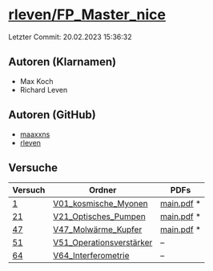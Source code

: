 # [rleven/FP_Master_nice](https://github.com/rleven/FP_Master_nice)

Letzter Commit: 20.02.2023 15:36:32

## Autoren (Klarnamen)
- Max Koch
- Richard Leven

## Autoren (GitHub)
- [maaxxns](https://github.com/maaxxns)
- [rleven](https://github.com/rleven)

## Versuche

|       Versuch        |                                                   Ordner                                                   |                                                                           PDFs                                                                            |
|----------------------|------------------------------------------------------------------------------------------------------------|-----------------------------------------------------------------------------------------------------------------------------------------------------------|
|[1](../../versuch/1)  |[V01_kosmische_Myonen](https://github.com/rleven/FP_Master_nice/tree/main/V01_kosmische_Myonen)             |[main.pdf](https://docs.google.com/viewer?url=https://raw.githubusercontent.com/NicoWeio/awesome-ap-pdfs/main/rleven%E2%88%95FP_Master_nice/1/main.pdf) \* |
|[21](../../versuch/21)|[V21_Optisches_Pumpen](https://github.com/rleven/FP_Master_nice/tree/main/V21_Optisches_Pumpen)             |[main.pdf](https://docs.google.com/viewer?url=https://raw.githubusercontent.com/NicoWeio/awesome-ap-pdfs/main/rleven%E2%88%95FP_Master_nice/21/main.pdf) \*|
|[47](../../versuch/47)|[V47_Molwärme_Kupfer](https://github.com/rleven/FP_Master_nice/tree/main/V47_Molw%C3%A4rme_Kupfer)          |[main.pdf](https://docs.google.com/viewer?url=https://raw.githubusercontent.com/NicoWeio/awesome-ap-pdfs/main/rleven%E2%88%95FP_Master_nice/47/main.pdf) \*|
|[51](../../versuch/51)|[V51_Operationsverstärker](https://github.com/rleven/FP_Master_nice/tree/main/V51_Operationsverst%C3%A4rker)|–                                                                                                                                                          |
|[64](../../versuch/64)|[V64_Interferometrie](https://github.com/rleven/FP_Master_nice/tree/main/V64_Interferometrie)               |–                                                                                                                                                          |
